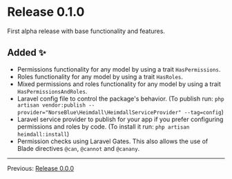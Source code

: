 # Release 0.1.0

First alpha release with base functionality and features.

## Added :sparkles:

- Permissions functionality for any model by using a trait `HasPermissions`.
- Roles functionality for any model by using a trait `HasRoles`.
- Mixed permissions and roles functionality for any model by using a trait `HasPermissionsAndRoles`.
- Laravel config file to control the package's behavior. (To publish run: `php artisan vendor:publish --provider="NorseBlue\Heimdall\HeimdallServiceProvider" --tag=config`)
- Laravel service provider to publish for your app if you prefer configuring permissions and roles by code. (To install it run: `php artisan heimdall:install`)
- Permission checks using Laravel Gates. This also allows the use of Blade directives `@can`, `@cannot` and `@canany`.

---

Previous: [Release 0.0.0](CHANGELOG-0.0.0.md)
